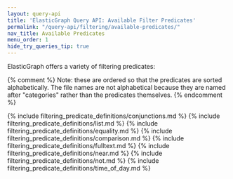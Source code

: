 ```yaml
---
layout: query-api
title: 'ElasticGraph Query API: Available Filter Predicates'
permalink: "/query-api/filtering/available-predicates/"
nav_title: Available Predicates
menu_order: 1
hide_try_queries_tip: true
---
```

ElasticGraph offers a variety of filtering predicates:

{% comment %}
  Note: these are ordered so that the predicates are sorted alphabetically. The file
  names are not alphabetical because they are named after "categories" rather than
  the predicates themselves.
{% endcomment %}

{% include filtering_predicate_definitions/conjunctions.md %}
{% include filtering_predicate_definitions/list.md %}
{% include filtering_predicate_definitions/equality.md %}
{% include filtering_predicate_definitions/comparison.md %}
{% include filtering_predicate_definitions/fulltext.md %}
{% include filtering_predicate_definitions/near.md %}
{% include filtering_predicate_definitions/not.md %}
{% include filtering_predicate_definitions/time_of_day.md %}
